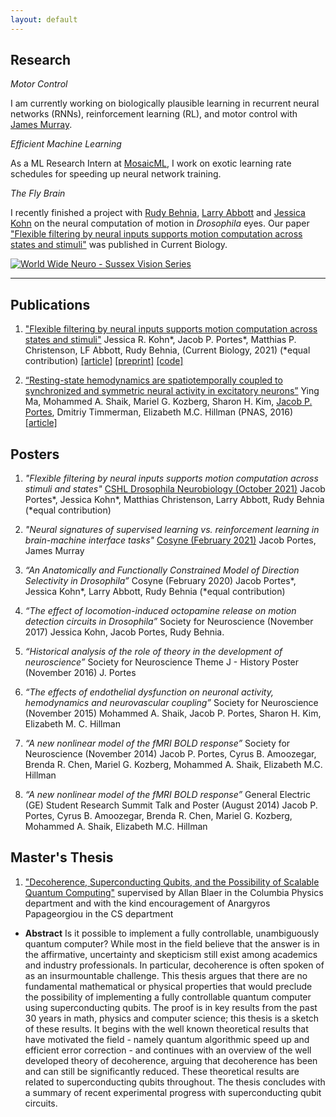 ```yaml
---
layout: default
---
```


## Research

_Motor Control_

I am currently working on biologically plausible learning in recurrent neural networks (RNNs), reinforcement learning (RL), and motor control with [James Murray](https://murraylab.uoregon.edu/).

_Efficient Machine Learning_

As a ML Research Intern at [MosaicML](https://mosaicml.com), I work on exotic learning rate schedules for speeding up neural network training.

_The Fly Brain_

I recently finished a project with [Rudy Behnia](http://behnialab.neuroscience.columbia.edu/), [Larry Abbott](https://zuckermaninstitute.columbia.edu/larry-f-abbott-phd) and [Jessica Kohn](http://behnialab.neuroscience.columbia.edu/people/) on the neural computation of motion in *Drosophila* eyes. Our paper ["Flexible filtering by neural inputs supports motion computation across states and stimuli"](https://www.sciencedirect.com/science/article/pii/S0960982221013178) was published in Current Biology.

[![World Wide Neuro - Sussex Vision Series](https://img.youtube.com/vi/-qnnRwfesAY/0.jpg)](https://www.youtube.com/watch?v=-qnnRwfesAY)


-------

## Publications

1. ["Flexible filtering by neural inputs supports motion computation across states and stimuli"](https://www.sciencedirect.com/science/article/pii/S0960982221013178) Jessica R. Kohn\*, Jacob P. Portes\*, Matthias P. Christenson, LF Abbott, Rudy Behnia, (Current Biology, 2021) (\*equal contribution)
[[article]](/files/kohnportes2021.pdf) [[preprint]](https://www.biorxiv.org/content/10.1101/2021.04.17.440267v1) [[code]](https://gitlab.com/rbehnialab/flexible-filtering)

2. [“Resting-state hemodynamics are spatiotemporally coupled to synchronized and symmetric neural activity in excitatory neurons”](https://www.pnas.org/content/113/52/E8463/) Ying Ma, Mohammed A. Shaik, Mariel G. Kozberg, Sharon H. Kim, <ins>Jacob P. Portes</ins>, Dmitriy Timmerman, Elizabeth M.C. Hillman (PNAS, 2016)
[[article]](/files/ma2016.pdf)


## Posters

1. *"Flexible filtering by neural inputs supports motion computation across stimuli and states"* [CSHL Drosophila Neurobiology (October 2021)](https://meetings.cshl.edu/posters/dros21/virtualposters.aspx) Jacob Portes\*, Jessica Kohn\*, Matthias Christenson, Larry Abbott, Rudy Behnia (*equal contribution)

2. *"Neural signatures of supervised learning vs. reinforcement learning in brain-machine interface tasks"* [Cosyne (February 2021)](http://www.cosyne.org/c/index.php?title=Cosyne2021_Program) Jacob Portes, James Murray

3.	*“An Anatomically and Functionally Constrained Model of Direction Selectivity in Drosophila”* Cosyne (February 2020) Jacob Portes\*, Jessica Kohn\*, Larry Abbott, Rudy Behnia (*equal contribution)

4.	*“The effect of locomotion-induced octopamine release on motion detection circuits in Drosophila”* Society for Neuroscience (November 2017) Jessica Kohn, Jacob Portes, Rudy Behnia.

5.	*“Historical analysis of the role of theory in the development of neuroscience”* Society for Neuroscience Theme J - History Poster (November 2016) J. Portes

6.	*“The effects of endothelial dysfunction on neuronal activity, hemodynamics and neurovascular coupling”* Society for Neuroscience (November 2015) Mohammed A. Shaik, Jacob P. Portes, Sharon H. Kim, Elizabeth M. C. Hillman

7.	*“A new nonlinear model of the fMRI BOLD response”* Society for Neuroscience (November 2014) Jacob P. Portes, Cyrus B. Amoozegar, Brenda R. Chen, Mariel G. Kozberg, Mohammed A. Shaik, Elizabeth M.C. Hillman

8.	*“A new nonlinear model of the fMRI BOLD response”* General Electric (GE) Student Research Summit Talk and Poster (August 2014) Jacob P. Portes, Cyrus B. Amoozegar, Brenda R. Chen, Mariel G. Kozberg, Mohammed A. Shaik, Elizabeth M.C. Hillman

## Master's Thesis

1. ["Decoherence, Superconducting Qubits, and the Possibility of Scalable Quantum Computing"](/files/decoherence-superconducting-qubitsWEBv2.pdf) supervised by Allan Blaer in the Columbia Physics department and with the kind encouragement of Anargyros Papageorgiou in the CS department
  * **Abstract** Is it possible to implement a fully controllable, unambiguously quantum computer? While most in the field believe that the answer is in the affirmative, uncertainty and skepticism still exist among academics and industry professionals. In particular, decoherence is often spoken of as an insurmountable challenge. This thesis argues that there are no fundamental mathematical or physical properties that would preclude the possibility of implementing a fully controllable quantum computer using superconducting qubits. The proof is in key results from the past 30 years in math, physics and computer science; this thesis is a sketch of these results. It begins with the well known theoretical results that have motivated the field - namely quantum algorithmic speed up and efficient error correction - and continues with an overview of the well developed theory of decoherence, arguing that decoherence has been and can still be significantly reduced. These theoretical results are related to superconducting qubits throughout. The thesis concludes with a summary of recent experimental progress with superconducting qubit circuits.

